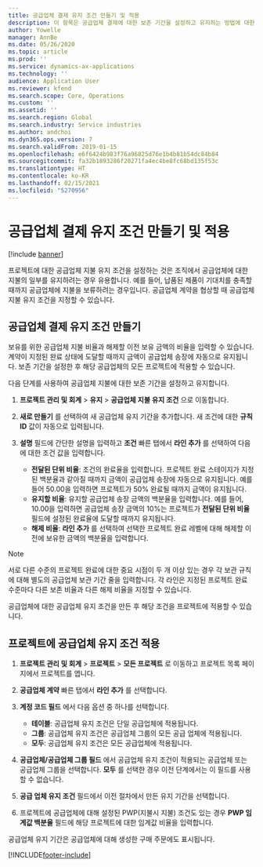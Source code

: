 ```yaml
---
title: 공급업체 결제 유지 조건 만들기 및 적용
description: 이 항목은 공급업체 결제에 대한 보존 기간을 설정하고 유지하는 방법에 대한 정보를 제공합니다.
author: Yowelle
manager: AnnBe
ms.date: 05/26/2020
ms.topic: article
ms.prod: ''
ms.service: dynamics-ax-applications
ms.technology: ''
audience: Application User
ms.reviewer: kfend
ms.search.scope: Core, Operations
ms.custom: ''
ms.assetid: ''
ms.search.region: Global
ms.search.industry: Service industries
ms.author: andchoi
ms.dyn365.ops.version: 7
ms.search.validFrom: 2019-01-15
ms.openlocfilehash: e6f6424b983f76a96825d76e1b4b81b54dc84b84
ms.sourcegitcommit: fa32b1893286f20271fa4ec4be8fc68bd135f53c
ms.translationtype: HT
ms.contentlocale: ko-KR
ms.lasthandoff: 02/15/2021
ms.locfileid: "5270956"
---
```

# <a name="create-and-apply-vendor-payment-retention-terms"></a>공급업체 결제 유지 조건 만들기 및 적용

[!include [banner](../includes/banner.md)] 

프로젝트에 대한 공급업체 지불 유지 조건을 설정하는 것은 조직에서 공급업체에 대한 지불의 일부를 유지하려는 경우 유용합니다. 예를 들어, 납품된 제품이 기대치를 충족할 때까지 공급업체에 지불을 보류하려는 경우입니다. 공급업체 계약을 협상할 때 공급업체 지불 유지 조건을 지정할 수 있습니다.

## <a name="create-vendor-payment-retention-terms"></a>공급업체 결제 유지 조건 만들기

보유를 위한 공급업체 지불 비율과 해제할 이전 보유 금액의 비율을 입력할 수 있습니다. 계약이 지정된 완료 상태에 도달할 때까지 금액이 공급업체 송장에 자동으로 유지됩니다. 보존 기간을 설정한 후 해당 공급업체의 모든 프로젝트에 적용할 수 있습니다.

다음 단계를 사용하여 공급업체 지불에 대한 보존 기간을 설정하고 유지합니다. 

1. **프로젝트 관리 및 회계** > **유지** > **공급업체 지불 유지 조건** 으로 이동합니다.
2. **새로 만들기** 를 선택하여 새 공급업체 유지 기간을 추가합니다. 새 조건에 대한 **규칙 ID** 값이 자동으로 입력됩니다. 
3. **설명** 필드에 간단한 설명을 입력하고 **조건** 빠른 탭에서 **라인 추가** 를 선택하여 다음에 대한 조건 값을 입력합니다.

   - **전달된 단위 비율**: 조건의 완료율을 입력합니다. 프로젝트 완료 스테이지가 지정된 백분율과 같아질 때까지 금액이 공급업체 송장에 자동으로 유지됩니다. 예를 들어 50.00을 입력하면 프로젝트가 50% 완료될 때까지 금액이 유지됩니다.
   - **유지할 비율**: 유지할 공급업체 송장 금액의 백분율을 입력합니다. 예를 들어, 10.00을 입력하면 공급업체 송장 금액의 10%는 프로젝트가 **전달된 단위 비율** 필드에 설정된 완료율에 도달할 때까지 유지됩니다.
   - **해제 비율**: **라인 추가** 를 선택하여 선택한 프로젝트 완료 레벨에 대해 해제할 이전에 보유한 금액의 백분율을 입력합니다.

> [!NOTE]
> 서로 다른 수준의 프로젝트 완료에 대한 중요 시점이 두 개 이상 있는 경우 각 보관 규칙에 대해 별도의 공급업체 보관 기간 줄을 입력합니다. 각 라인은 지정된 프로젝트 완료 수준마다 다른 보존 비율과 다른 해제 비율을 지정할 수 있습니다.

공급업체에 대한 공급업체 유지 조건을 만든 후 해당 조건을 프로젝트에 적용할 수 있습니다.

## <a name="apply-vendor-retention-terms-to-a-project"></a>프로젝트에 공급업체 유지 조건 적용

1. **프로젝트 관리 및 회계** > **프로젝트** > **모든 프로젝트** 로 이동하고 프로젝트 목록 페이지에서 프로젝트를 엽니다.
2. **공급업체 계약** 빠른 탭에서 **라인 추가** 를 선택합니다.
3. **계정 코드 필드** 에서 다음 옵션 중 하나를 선택합니다. 

   - **테이블**: 공급업체 유지 조건은 단일 공급업체에 적용됩니다.
   - **그룹**: 공급업체 유지 조건은 공급업체 그룹의 모든 공급 업체에 적용됩니다.
   - **모두**: 공급업체 유지 조건은 모든 공급업체에 적용됩니다.

4. **공급업체/공급업체 그룹 필드** 에서 공급업체 유지 조건이 적용되는 공급업체 또는 공급업체 그룹을 선택합니다. **모두** 를 선택한 경우 이전 단계에서는 이 필드를 사용할 수 없습니다.
5. **공급 업체 유지 조건** 필드에서 이전 절차에서 만든 유지 기간을 선택합니다.
6. 프로젝트에 공급업체에 대해 설정된 PWP(지불시 지불) 조건도 있는 경우 **PWP 임계값 백분율** 필드에 해당 프로젝트에 대한 임계값 비율을 입력합니다.

공급업체 유지 기간은 공급업체에 대해 생성한 구매 주문에도 표시됩니다.


[!INCLUDE[footer-include](../includes/footer-banner.md)]